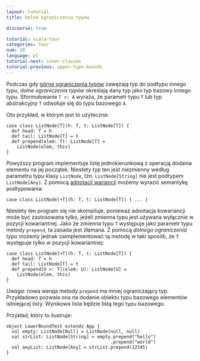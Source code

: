 ```yaml
---
layout: tutorial
title: Dolne ograniczenia typów

discourse: true

tutorial: scala-tour
categories: tour
num: 20
language: pl
tutorial-next: inner-classes
tutorial-previous: upper-type-bounds
---
```


Podczas gdy [górne ograniczenia typów](upper-type-bounds.html) zawężają typ do podtypu innego typu, *dolne ograniczenia typów* określają dany typ jako typ bazowy innego typu. Sformułowanie `T >: A` wyraża, że parametr typu `T` lub typ abstrakcyjny `T` odwołuje się do typu bazowego `A`.

Oto przykład, w którym jest to użyteczne:

```tut
case class ListNode[T](h: T, t: ListNode[T]) {
  def head: T = h
  def tail: ListNode[T] = t
  def prepend(elem: T): ListNode[T] =
    ListNode(elem, this)
}
```

Powyższy program implementuje listę jednokierunkową z operacją dodania elementu na jej początek. Niestety typ ten jest niezmienny według parametru typu klasy `ListNode`, tzn. `ListNode[String]` nie jest podtypem `ListNode[Any]`. Z pomocą [adnotacji wariancji](variances.html) możemy wyrazić semantykę podtypowania:

```
case class ListNode[+T](h: T, t: ListNode[T]) { ... }
```

Niestety ten program się nie skompiluje, ponieważ adnotacja kowariancji może być zastosowana tylko, jeżeli zmienna typu jest używana wyłącznie w pozycji kowariantnej. Jako że zmienna typu `T` występuje jako parametr typu metody `prepend`, ta zasada jest złamana. Z pomocą *dolnego ograniczenia typu* możemy jednak zaimplementować tą metodę w taki sposób, że `T` występuje tylko w pozycji kowariantnej:

```tut
case class ListNode[+T](h: T, t: ListNode[T]) {
  def head: T = h
  def tail: ListNode[T] = t
  def prepend[U >: T](elem: U): ListNode[U] =
    ListNode(elem, this)
}
```

_Uwaga:_ nowa wersja metody `prepend` ma mniej ograniczający typ. Przykładowo pozwala ona na dodanie obiektu typu bazowego elementów istniejącej listy. Wynikowa lista będzie listą tego typu bazowego.

Przykład, który to ilustruje:

```tut
object LowerBoundTest extends App {
  val empty: ListNode[Null] = ListNode(null, null)
  val strList: ListNode[String] = empty.prepend("hello")
                                       .prepend("world")
  val anyList: ListNode[Any] = strList.prepend(12345)
}
```

